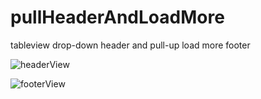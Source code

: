 # pullHeaderAndLoadMore
tableview drop-down header and pull-up load more footer


![headerView](https://github.com/vsguji/pullHeaderAndLoadMore/blob/master/LPPullRefreshTableView/Resources/PPCamara_20180415214059.gif)

![footerView](https://github.com/vsguji/pullHeaderAndLoadMore/blob/master/LPPullRefreshTableView/Resources/PPCamara_20180415214120.gif)
